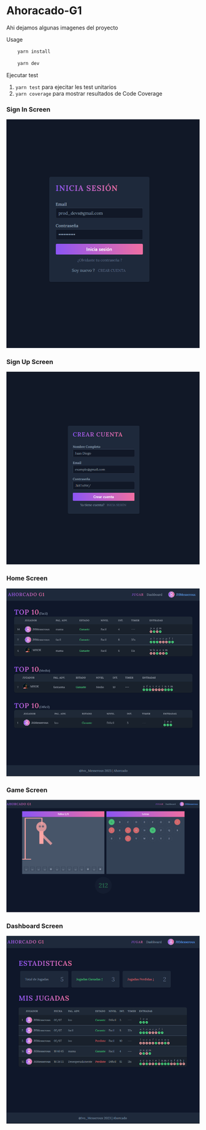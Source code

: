 # Ahoracado-G1

Ahi dejamos algunas imagenes del proyecto 

Usage 

```js 
    yarn install
```
```js 
    yarn dev
```

Ejecutar test 
1. `yarn test` para ejecitar les test unitarios 
2. `yarn coverage`  para mostrar resultados de Code Coverage
### Sign In Screen
![Sign in Screen](./src/assets/demo/sign-in.png)
### Sign Up Screen
![Sign up Screen](./src/assets/demo/sign-up.png)
### Home Screen
![Home Screen](./src/assets/demo/home.png)
### Game Screen
![Games Screen](./src/assets/demo/game.png)
### Dashboard Screen
![Dashboard Screen](./src/assets/demo/dashboard.png)
